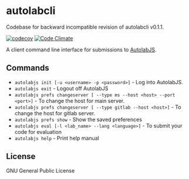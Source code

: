 # autolabcli
Codebase for backward incompatible revision of autolabcli v0.1.1.

[![codecov](https://codecov.io/gh/AutolabJS/autolabcli/branch/autolabcli-ng/graph/badge.svg)](https://codecov.io/gh/AutolabJS/autolabcli)
[![Code Climate](https://codeclimate.com/github/AutolabJS/autolabcli/badges/gpa.svg)](https://codeclimate.com/github/AutolabJS/autolabcli)

A client command line interface for submissions to [AutolabJS](https://github.com/AutolabJS/AutolabJS).

## Commands ##
* `autolabjs init [-u <username> -p <password>]` - Log into AutolabJS.
* `autolabjs exit` - Logout off AutolabJS
* `autolabjs prefs changeserver [ --type ms --host <host> --port <port>]` - To change the host for main server.
* `autolabjs prefs changeserver [ --type gitlab --host <host>]` - To change the host for gitlab server.
* `autolabjs prefs show` - Show the saved preferences
* `autolabjs eval [-l <lab_name> --lang <language>]` - To submit your code for evaluation
* `autolabjs help` - Print help manual

## License ##
GNU General Public License
